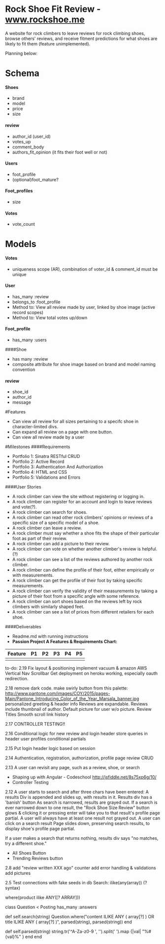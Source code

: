 # Rock Shoe Fit Review - www.rockshoe.me
A website for rock climbers to leave reviews for rock climbing shoes, browse others' reviews, and receive fitment predictions for what shoes are likely to fit them (feature unimplemented).

Planning below:
# Schema

#### Shoes
* brand
* model
* price
* size

#### review
* author_id (user_id)
* votes_up
* comment_body
* authors_fit_opinion (it fits their foot well or not)

#### Users
* foot_profile
* (optional)foot_mature?

#### Foot_profiles
* size

#### Votes
* vote_count

# Models
#### Votes
* uniqueness scope (AR), combination of voter_id & comment_id must be unique


#### User
* has_many :review
* belongs_to :foot_profile
* Method to: View all review made by user, linked by shoe image (active record scopes)
* Method to: View total votes up/down

#### Foot_profile
* has_many :users

####Shoe
* has many :review
* composite attribute for shoe image based on brand and model naming convention

#### review
* shoe_id
* author_id
* message




#Features
* Can view all review for all sizes pertaining to a specifc shoe in character-limited divs.
* Can expand all review on a page with one button.
* Can view all review made by a user




#Milestones
####Requirements
* Portfolio 1: Sinatra RESTful CRUD
* Portfolio 2: Active Record
* Portfolio 3: Authentication And Authorization
* Portfolio 4: HTML and CSS
* Portfolio 5: Validations and Errors

####User Stories
* A rock climber can view the site without registering or logging in.
* A rock climber can register for an account and login to leave reviews and vote(?).
* A rock climber can search for shoes.
* A rock climber can read other rock climbers' opinions or reviews of a specific size of a specific model of a shoe.
* A rock climber can leave a review.
* A rock climber must say whether a shoe fits the shape of their particular foot as part of their review.
* A rock climber can add a picture to their review.
* A rock climber can vote on whether another climber's review is helpful. (?)
* A rock climber can see a list of the reviews authored by another rock climber.
* A rock climber can define the profile of their foot, either empirically or with measurements.
* A rock climber can get the profile of their foot by taking specific measurements.
* A rock climber can verify the validity of their measurements by taking a picture of their foot from a specific angle with some reference.
* A rock climber can sort shoes based on the reviews left by rock climbers with similarly shaped feet.
* A rock climber can see a list of prices from different retailers for each shoe.


####Deliverables
* Readme.md with running instructions
* **Passion Project A Features & Requirements Chart:**

| Feature |  P1 |  P2 |  P3 |  P4 |  P5 |
| ------- | --- | --- | --- | --- | --- |
|         |     |     |     |     |     |




to-do:
2.19
Fix layout & positioning
implement vacuum & amazon AWS
Vertical Nav Scrollbar
Get deployment on heroku working, especially oauth redirection.

2.18
remove dark code.
make swirly button from this palette: http://www.pantone.com/images/COY/2015/pages-Main/Pantone_Introducing_Color_of_the_Year_Marsala_banner.jpg
personalized greeting & header info
Reviews are expandable. Reviews include thumbnail of author.
Default picture for user w/o picture.
Review Titles
Smooth scroll
link history

2.17
CONTROLLER TESTING!!

2.16
Conditional logic for new review and login header
store queries in header
user profiles
conditional partials


2.15
Put login header logic based on session

2.14
Authentication, registration, authorization, profile page
review CRUD

2.13
A user can revisit any page, such as a review, shoe, or search
* Shaping up with Angular - Codeschool
http://jsfiddle.net/8s75xp6g/10/
* Controller Testing

2.12
A user starts to search and after three chars have been entered:
  A results Div is appended and slides up, with results in it.
    Results div has a 'banish' button
  As search is narrowed, results are grayed out.
  If a search is ever narrowed down to one result, the "Rock Shoe Size Review" button glows & clicking it or pressing enter will take you to that result's profile page partial.
    A user will always have at least one result not grayed out.
A user can click on a search result
  Page slides down, preserving search results, to display shoe's profile page partial.

If a user makes a search that returns nothing, results div says "no matches, try a different shoe."

* All Shoes Button
* Trending Reviews button

2.8
add "review written XXX ago" counter
add error handling & validations
add pictures

2.5
Test connections with fake seeds in db
Search: ilike(any(array)) (?syntax)

where(product ilike ANY([? ARRAY]))
<!-- Angela & Bryan code below: -->
class Question < Posting
  has_many :answers


  def self.search(string)
    Question.where("content ILIKE ANY ( array[?] ) OR title ILIKE ANY ( array[?] )", parsed(string), parsed(string))
  end

  def self.parsed(string)
    string.tr('^A-Za-z0-9 ', '').split(' ').map {|val| "%#{val}%" }
  end
end

